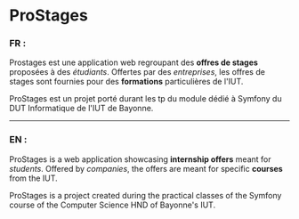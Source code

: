 # ProStages

### FR :

Prostages est une application web regroupant des **offres de stages** proposées à des
*étudiants*. Offertes par des *entreprises*, les offres de stages sont fournies
pour des **formations** particulières de l'IUT.

ProStages est un projet porté durant les tp du module dédié à Symfony du DUT Informatique de l'IUT de Bayonne.

***

### EN :

ProStages is a web application showcasing **internship offers** meant for *students*.
Offered by *companies*, the offers are meant for specific **courses** from the IUT.

ProStages is a project created during the practical classes of the Symfony course of the Computer Science HND of Bayonne's IUT.
